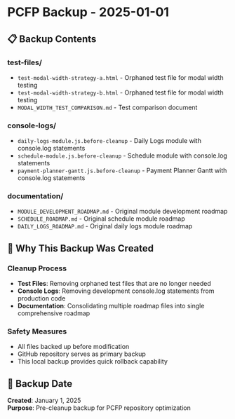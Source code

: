 # PCFP Backup - 2025-01-01

## 📋 Backup Contents

### **test-files/**
- `test-modal-width-strategy-a.html` - Orphaned test file for modal width testing
- `test-modal-width-strategy-b.html` - Orphaned test file for modal width testing  
- `MODAL_WIDTH_TEST_COMPARISON.md` - Test comparison document

### **console-logs/**
- `daily-logs-module.js.before-cleanup` - Daily Logs module with console.log statements
- `schedule-module.js.before-cleanup` - Schedule module with console.log statements
- `payment-planner-gantt.js.before-cleanup` - Payment Planner Gantt with console.log statements

### **documentation/**
- `MODULE_DEVELOPMENT_ROADMAP.md` - Original module development roadmap
- `SCHEDULE_ROADMAP.md` - Original schedule module roadmap
- `DAILY_LOGS_ROADMAP.md` - Original daily logs module roadmap

## 🔄 Why This Backup Was Created

### **Cleanup Process**
- **Test Files**: Removing orphaned test files that are no longer needed
- **Console Logs**: Removing development console.log statements from production code
- **Documentation**: Consolidating multiple roadmap files into single comprehensive roadmap

### **Safety Measures**
- All files backed up before modification
- GitHub repository serves as primary backup
- This local backup provides quick rollback capability

## 📅 Backup Date
**Created**: January 1, 2025  
**Purpose**: Pre-cleanup backup for PCFP repository optimization
